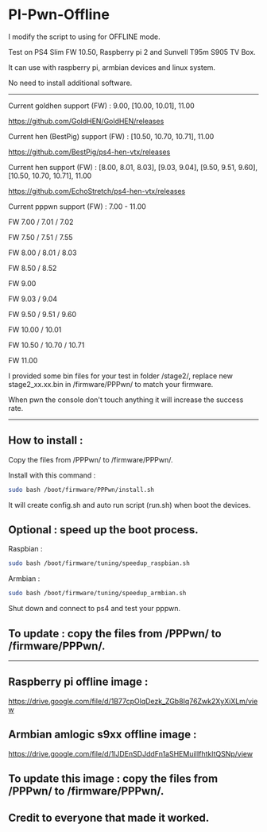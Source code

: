 # PI-Pwn-Offline

I modify the script to using for OFFLINE mode.

Test on PS4 Slim FW 10.50, Raspberry pi 2 and Sunvell T95m S905 TV Box.

It can use with raspberry pi, armbian devices and linux system.

No need to install additional software.

---------------------------------------------------------------------------------------

Current goldhen support       (FW) : 9.00, [10.00, 10.01], 11.00

https://github.com/GoldHEN/GoldHEN/releases

Current hen (BestPig) support (FW) : [10.50, 10.70, 10.71], 11.00

https://github.com/BestPig/ps4-hen-vtx/releases

Current hen support           (FW) : [8.00, 8.01, 8.03], [9.03, 9.04], [9.50, 9.51, 9.60], [10.50, 10.70, 10.71], 11.00

https://github.com/EchoStretch/ps4-hen-vtx/releases

Current pppwn support         (FW) : 7.00 - 11.00

FW 7.00 / 7.01 / 7.02

FW 7.50 / 7.51 / 7.55

FW 8.00 / 8.01 / 8.03

FW 8.50 / 8.52

FW 9.00

FW 9.03 / 9.04

FW 9.50 / 9.51 / 9.60

FW 10.00 / 10.01

FW 10.50 / 10.70 / 10.71

FW 11.00

I provided some bin files for your test in folder /stage2/, replace new stage2_xx.xx.bin in /firmware/PPPwn/ to match your firmware.

When pwn the console don't touch anything it will increase the success rate.

---------------------------------------------------------------------------------------


## How to install :

Copy the files from /PPPwn/ to /firmware/PPPwn/.

Install with this command :

```sh
sudo bash /boot/firmware/PPPwn/install.sh
```

It will create config.sh and auto run script (run.sh) when boot the devices.

## Optional : speed up the boot process.

Raspbian :

```sh
sudo bash /boot/firmware/tuning/speedup_raspbian.sh
```

Armbian :

```sh
sudo bash /boot/firmware/tuning/speedup_armbian.sh
```

Shut down and connect to ps4 and test your pppwn.


## To update : copy the files from /PPPwn/ to /firmware/PPPwn/.

---------------------------------------------------------------------------------------


## Raspberry pi offline image :

https://drive.google.com/file/d/1B77cpOlqDezk_ZGb8Iq76Zwk2XyXiXLm/view


## Armbian amlogic s9xx offline image :

https://drive.google.com/file/d/1lJDEnSDJddFn1aSHEMuiIIfhtkltQSNp/view


## To update this image : copy the files from /PPPwn/ to /firmware/PPPwn/.



## Credit to everyone that made it worked.
